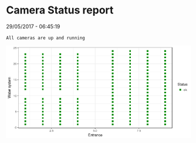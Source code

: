 Camera Status report
================
29/05/2017 - 06:45:19

    All cameras are up and running

![](camreport_files/figure-markdown_github/unnamed-chunk-2-1.png)
